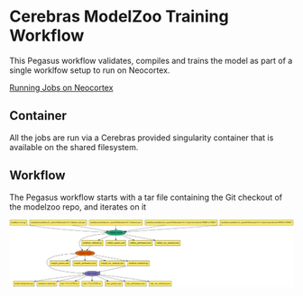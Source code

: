 # Cerebras ModelZoo Training Workflow

This Pegasus workflow validates, compiles and trains the model as part
of a single worklfow setup to run on Neocortex.


[Running Jobs on Neocortex]([https://datacarpentry.org/wrangling-genomics/05-automation/index.html](https://portal.neocortex.psc.edu/docs/running-jobs.html)) 

## Container
All the jobs are run via a Cerebras provided singularity container that is 
available on the shared filesystem.

## Workflow

The Pegasus workflow starts with a tar file containing the Git checkout of 
the modelzoo repo, and iterates on it

![Pegasus Cerebras ModelZoo Training Example Workflow ](/images/workflow.png)
